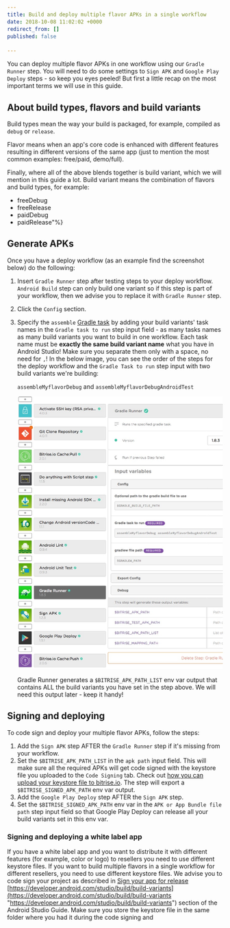 ```yaml
---
title: Build and deploy multiple flavor APKs in a single workflow
date: 2018-10-08 11:02:02 +0000
redirect_from: []
published: false

---
```

You can deploy multiple flavor APKs in one workflow using our `Gradle Runner` step. You will need to do some settings to `Sign APK` and `Google Play Deploy` steps - so keep you eyes peeled! But first a little recap on the most important terms we will use in this guide.

## About build types, flavors and build variants

Build types mean the way your build is packaged, for example, compiled as `debug` or `release`. 

Flavor means when an app's core code is enhanced with different features resulting in different versions of the same app (just to mention the most common examples: free/paid, demo/full). 

Finally, where all of the above blends together is build variant, which we will mention in this guide a lot. Build variant means the combination of flavors and build types, for example: 

* freeDebug 
* freeRelease 
* paidDebug 
* paidRelease"%}

## Generate APKs

Once you have a deploy workflow (as an example find the screenshot below) do the following:

1. Insert `Gradle Runner` step after testing steps to your deploy workflow. `Android Build` step can only build one variant so if this step is part of your workflow, then we advise you to replace it with `Gradle Runner` step.
2. Click the `Config` section.
3. Specify the `assemble` [Gradle task](/tips-and-tricks/android-tips-and-tricks/#what-are-gradle-tasks-and-how-can-i-get-the-list-of-available-tasks-in-my-project/) by adding your build variants' task names in the `Gradle task to run` step input field - as many tasks names as many build variants you want to build in one workflow. Each task name must be **exactly the same build variant name** what you have in Android Studio! Make sure you separate them only with a space, no need for `,`! In the below image, you can see the order of the steps for the deploy workflow and the `Gradle Task to run` step input with two build variants we're building:

   `assembleMyflavorDebug` and `assembleMyflavorDebugAndroidTest`

   ![](/img/gradle-multiflavor.jpg)

   Gradle Runner generates a `$BITRISE_APK_PATH_LIST` env var output that contains ALL the build variants you have set in the step above. We will need this output later - keep it handy!

## Signing and deploying

To code sign and deploy your multiple flavor APKs, follow the steps:

1. Add the `Sign APK` step AFTER the `Gradle Runner` step if it's missing from your workflow.
2. Set the `$BITRISE_APK_PATH_LIST` in the `apk path` input field. This will make sure all the required APKs will get code signed with the keystore file you uploaded to the `Code Signing` tab. Check out [how you can upload your keystore file to bitrise.io](/code-signing/android-code-signing/android-code-signing-using-bitrise-sign-apk-step/#create-a-signed-apk-with-the-sign-apk-step/). The step will export a `$BITRISE_SIGNED_APK_PATH` env var output.
3. Add the `Google Play Deploy` step AFTER the `Sign APK` step.
4. Set the `$BITRISE_SIGNED_APK_PATH` env var in the `APK or App Bundle file path` step input field so that Google Play Deploy can release all your build variants set in this env var.

### Signing and deploying a white label app

If you have a white label app and you want to distribute it with different features (for example, color or logo) to resellers you need to use different keystore files. If you want to build multiple flavors in a single workflow for different resellers, you need to use different keystore files. We advise you to code sign your project as described in [Sign your app for release](https://developer.android.com/studio/publish/app-signing)  [https://developer.android.com/studio/build/build-variants](https://developer.android.com/studio/build/build-variants "https://developer.android.com/studio/build/build-variants") section of the Android Studio Guide. Make sure you store the keystore file in the same folder where you had it during the code signing and